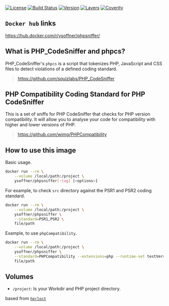 [![License](https://img.shields.io/github/license/ysoffner/phpsniffer.svg)]()
[![Build Status](https://travis-ci.org/ysoffner/phpSniffer.svg?branch=master)](https://travis-ci.org/ysoffner/phpSniffer)
[![Version](https://images.microbadger.com/badges/version/ysoffner/phpsniffer.svg)](https://microbadger.com/images/ysoffner/phpsniffer)
[![Layers](https://images.microbadger.com/badges/image/ysoffner/phpsniffer.svg)](https://microbadger.com/images/ysoffner/phpsniffer)
[![Coverity](https://scan.coverity.com/projects/16037/badge.svg)](https://scan.coverity.com/projects/16037/badge.svg)

## `Docker hub` links
https://hub.docker.com/r/ysoffner/phpsniffer/

## What is PHP_CodeSniffer and phpcs?

PHP_CodeSniffer's `phpcs` is a script that tokenizes PHP, JavaScript and CSS files to detect violations of a defined coding standard.

> https://github.com/squizlabs/PHP_CodeSniffer

## PHP Compatibility Coding Standard for PHP CodeSniffer

This is a set of sniffs for PHP CodeSniffer that checks for PHP version compatibility. It will allow you to analyse your code for compatibility with higher and lower versions of PHP.

> https://github.com/wimg/PHPCompatibility


## How to use this image

Basic usage.

```sh
docker run --rm \
    --volume /local/path:/project \
    ysoffner/phpsniffer[:tag] [<options>]
```

For example, to check `src` directory against the PSR1 and PSR2 coding standard.

```sh
docker run --rm \
    --volume /local/path:/project \
    ysoffner/phpsniffer \
    --standard=PSR1,PSR2 \
    file/path
```


Example, to use `phpCompatibility`.

```sh
docker run --rm \
    --volume /local/path:/project \
    ysoffner/phpsniffer \
    --standard=PHPCompatibility --extensions=php --runtime-set testVersion 7.1 \
    file/path
```
## Volumes

* `/project`: Is your Workdir and PHP project directory.
 
 based from [`herloct`](https://github.com/herloct)
